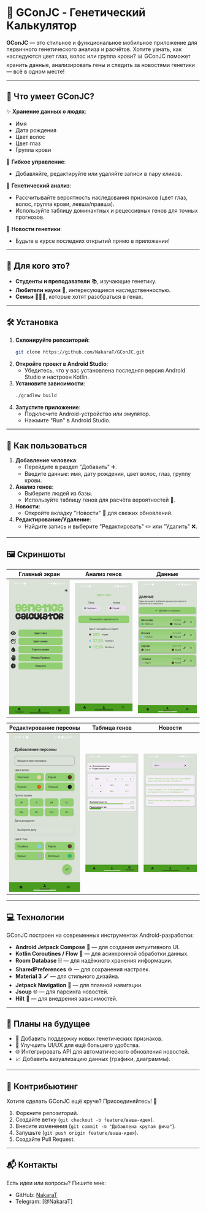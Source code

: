 # 🌟 GConJC - Генетический Калькулятор

**GConJC** — это стильное и функциональное мобильное приложение для первичного генетического анализа и расчётов. Хотите узнать, как наследуются цвет глаз, волос или группа крови? 📊 GConJC поможет хранить данные, анализировать гены и следить за новостями генетики — всё в одном месте!

---

## 🚀 Что умеет GConJC?

✨ **Хранение данных о людях**:
- Имя
- Дата рождения
- Цвет волос
- Цвет глаз
- Группа крови

🔧 **Гибкое управление**:
- Добавляйте, редактируйте или удаляйте записи в пару кликов.

🧬 **Генетический анализ**:
- Рассчитывайте вероятность наследования признаков (цвет глаз, волос, группа крови, левша/правша).
- Используйте таблицу доминантных и рецессивных генов для точных прогнозов.

📰 **Новости генетики**:
- Будьте в курсе последних открытий прямо в приложении!

---

## 🎯 Для кого это?

- **Студенты и преподаватели** 📚, изучающие генетику.
- **Любители науки** 🧪, интересующиеся наследственностью.
- **Семьи** 👨‍👩‍👧, которые хотят разобраться в генах.

---

## 🛠 Установка

1. **Склонируйте репозиторий**:
   ```bash
   git clone https://github.com/NakaraT/GConJC.git
   ```
2. **Откройте проект в Android Studio**:
   - Убедитесь, что у вас установлена последняя версия Android Studio и настроен Kotlin.
3. **Установите зависимости**:
   ```bash
   ./gradlew build
   ```
4. **Запустите приложение**:
   - Подключите Android-устройство или эмулятор.
   - Нажмите "Run" в Android Studio.

---

## 📱 Как пользоваться

1. **Добавление человека**:
   - Перейдите в раздел "Добавить" ➕.
   - Введите данные: имя, дату рождения, цвет волос, глаз, группу крови.
2. **Анализ генов**:
   - Выберите людей из базы.
   - Используйте таблицу генов для расчёта вероятностей 🧮.
3. **Новости**:
   - Откройте вкладку "Новости" 📰 для свежих обновлений.
4. **Редактирование/Удаление**:
   - Найдите запись и выберите "Редактировать" ✏️ или "Удалить" ❌.

---

## 🖼 Скриншоты

| Главный экран | Анализ генов | Данные |
|---------------|--------------|--------|
| ![Главный экран](screenshots/main_screen.png) | ![Анализ генов](screenshots/gene_analysis.png) | ![Данные](screenshots/data_screen.png) |

| Редактирование персоны | Таблица генов | Новости |
|-------------------------|---------------|---------|
| ![Редактирование](screenshots/edit_person.png) | ![Таблица](screenshots/gene_table.png) | ![Новости](screenshots/news.png) |


---

## 💻 Технологии

GConJC построен на современных инструментах Android-разработки:

- **Android Jetpack Compose** 🎨 — для создания интуитивного UI.
- **Kotlin Coroutines / Flow** 🌊 — для асинхронной обработки данных.
- **Room Database** 🗄 — для надёжного хранения информации.
- **SharedPreferences** ⚙️ — для сохранения настроек.
- **Material 3** 🖌 — для стильного дизайна.
- **Jetpack Navigation** 🧭 — для плавной навигации.
- **Jsoup** 🌐 — для парсинга новостей.
- **Hilt** 💉 — для внедрения зависимостей.

---

## 🌈 Планы на будущее

- 🧩 Добавить поддержку новых генетических признаков.
- 🎨 Улучшить UI/UX для ещё большего удобства.
- 🌐 Интегрировать API для автоматического обновления новостей.
- 📈 Добавить визуализацию данных (графики, диаграммы).

---

## 🤝 Контрибьютинг

Хотите сделать GConJC ещё круче? Присоединяйтесь! 🚀

1. Форкните репозиторий.
2. Создайте ветку (`git checkout -b feature/ваша-идея`).
3. Внесите изменения (`git commit -m "Добавлена крутая фича"`).
4. Запушьте (`git push origin feature/ваша-идея`).
5. Создайте Pull Request.

---

## 📬 Контакты

Есть идеи или вопросы? Пишите мне:
- GitHub: [NakaraT](https://github.com/NakaraT)
- Telegram: [@NakaraT]
